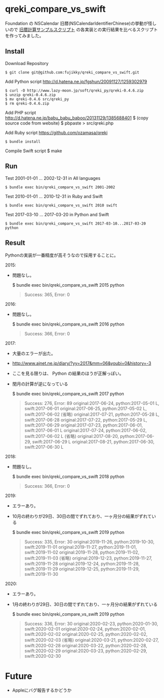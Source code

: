 # qreki_compare_vs_swift
Foundation の NSCalendar 旧暦(NSCalendarIdentifierChinese)の挙動が怪しいので
[旧暦計算サンプルスクリプト](http://www.vector.co.jp/soft/dos/personal/se016093.html) の各実装との実行結果を比べるスクリプトを作ってみました。

## Install

Download Repository

    $ git clone git@github.com:fujikky/qreki_compare_vs_swift.git

Add Python script
http://d.hatena.ne.jp/fgshun/20091127/1259302979

    $ curl -O http://www.lazy-moon.jp/soft/qreki_py/qreki-0.4.6.zip
    $ unzip qreki-0.4.6.zip
    $ mv qreki-0.4.6 src/qreki_py
    $ rm qreki-0.4.6.zip

Add PHP script
http://d.hatena.ne.jp/babu_babu_baboo/20131129/1385688401
    $ (copy source code from website)
    $ pbpaste > src/qreki.php

Add Ruby script
https://github.com/ozamasa/qreki

    $ bundle install

Compile Swift script
    $ make

## Run

Test 2001-01-01 ... 2002-12-31 in All languages

    $ bundle exec bin/qreki_compare_vs_swift 2001-2002

Test 2010-01-01 ... 2010-12-31 in Ruby and Swift

    $ bundle exec bin/qreki_compare_vs_swift 2010 swift

Test 2017-03-10 ... 2017-03-20 in Python and Swift

    $ bundle exec bin/qreki_compare_vs_swift 2017-03-10...2017-03-20 python

## Result

Pythonの実装が一番精度が高そうなので採用することに。

2015:
- 問題なし。


    $ bundle exec bin/qreki_compare_vs_swift 2015 python
    > Success: 365, Error: 0

2016:
- 問題なし。


    $ bundle exec bin/qreki_compare_vs_swift 2016 python
    > Success: 366, Error: 0

2017:
- 大量のエラーが出た。
- http://www.ajnet.ne.jp/diary/?yy=2017&mm=06&youbi=0&history=-3
- ここを見る限りは、 Python の結果のほうが正解っぽい。
- 閏月の計算が逆になっている


    $ bundle exec bin/qreki_compare_vs_swift 2017 python
    > Success: 276, Error: 89
    original:2017-06-24, python:2017-05-01 L, swift:2017-06-01
    original:2017-06-25, python:2017-05-02 L, swift:2017-06-02
    (省略)
    original:2017-07-21, python:2017-05-28 L, swift:2017-06-28
    original:2017-07-22, python:2017-05-29 L, swift:2017-06-29
    original:2017-07-23, python:2017-06-01, swift:2017-06-01 L
    original:2017-07-24, python:2017-06-02, swift:2017-06-02 L
    (省略)
    original:2017-08-20, python:2017-06-29, swift:2017-06-29 L
    original:2017-08-21, python:2017-06-30, swift:2017-06-30 L

2018:
- 問題なし。


    $ bundle exec bin/qreki_compare_vs_swift 2018 python
    > Success: 366, Error: 0

2019:
- エラーあり。
- 10月の終わりが29日、30日の間でずれており、一ヶ月分の結果がずれている


    $ bundle exec bin/qreki_compare_vs_swift 2019 python
    > Success: 335, Error: 30
    original:2019-11-26, python:2019-10-30, swift:2019-11-01
    original:2019-11-27, python:2019-11-01, swift:2019-11-02
    original:2019-11-28, python:2019-11-02, swift:2019-11-03
    (省略)
    original:2019-12-23, python:2019-11-27, swift:2019-11-28
    original:2019-12-24, python:2019-11-28, swift:2019-11-29
    original:2019-12-25, python:2019-11-29, swift:2019-11-30


2020:
- エラーあり。
- 1月の終わりが29日、30日の間でずれており、一ヶ月分の結果がずれている


    $ bundle exec bin/qreki_compare_vs_swift 2019 python
    > Success: 336, Error: 30
    original:2020-02-23, python:2020-01-30, swift:2020-02-01
    original:2020-02-24, python:2020-02-01, swift:2020-02-02
    original:2020-02-25, python:2020-02-02, swift:2020-02-03
    (省略)
    original:2020-03-21, python:2020-02-27, swift:2020-02-28
    original:2020-03-22, python:2020-02-28, swift:2020-02-29
    original:2020-03-23, python:2020-02-29, swift:2020-02-30

# Future
- Appleにバグ報告するかどうか

